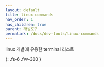 ```yaml
---
layout: default
title: linux commands
nav_order: 1
has_children: true
parent: 개발도구
permalink: /docs/dev-tools/linux-commands
---
```


linux 개발에 유용한 terminal 리스트

{: .fs-6 .fw-300 }
